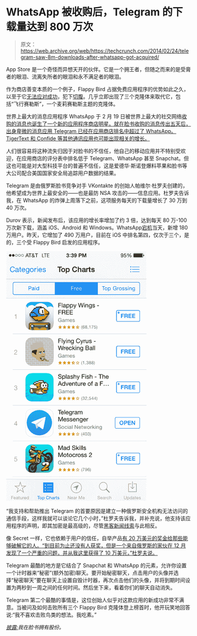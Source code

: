 # WhatsApp 被收购后，Telegram 的下载量达到 800 万次

> 原文：<https://web.archive.org/web/https://techcrunch.com/2014/02/24/telegram-saw-8m-downloads-after-whatsapp-got-acquired/>

App Store 是一个奇怪而异想天开的伙伴。它是一个拥王者，但随之而来的是受膏者的眼泪、流离失所者的眼泪和永不满足者的眼泪。

作为商店善变本质的一个例子，Flappy Bird 占据免费应用程序的优势如此之久，以至于它[无法应对成功](https://web.archive.org/web/20230302010532/https://techcrunch.com/2014/02/09/flappy-bird-remove-from-app-store/)，犯下[切腹](https://web.archive.org/web/20230302010532/http://en.wikipedia.org/wiki/Seppuku)。几乎立即出现了三个克隆体来取代它，包括“飞行赛勒斯”，一个麦莉赛勒斯主题的克隆体。

世界上最大的消息应用程序 WhatsApp 于 2 月 19 日被世界上最大的社交网络[收购的消息也诞生了一个新的应用程序商店明星。就在脸书收购的消息传出五天后，出身卑微的消息应用 Telegram 已经在应用商店排名中超过了 WhatsApp。TigerText 和 Confide 等其他通讯应用也可能出现相关的增长。](https://web.archive.org/web/20230302010532/https://techcrunch.com/2014/02/24/whatsapp-is-actually-worth-more-than-19b-says-facebooks-zuckerberg/)

人们很容易将这种流失归因于对脸书的不信任，他自己的移动应用并不特别受欢迎，在应用商店的评分表中排名低于 Telegram、WhatsApp 甚至 Snapchat。但这也可能是对大型科技平台的普遍不信任，这是爱德华·斯诺登爆料苹果和脸书等大公司配合美国国家安全局追踪用户数据的结果。

Telegram 是由俄罗斯脸书竞争对手 VKontakte 的创始人帕维尔·杜罗夫创建的，他希望成为世界上最安全的——也是最防 NSA 攻击的——信息应用。杜罗夫告诉我，在 WhatsApp 的炸弹上周落下之前，这项服务每天的下载量增长了 30 万到 40 万次。

Durov 表示，新闻发布后，该应用的增长率增加了约 3 倍，达到每天 80 万-100 万次新下载，涵盖 iOS、Android 和 Windows。WhatsApp[宕机](https://web.archive.org/web/20230302010532/https://techcrunch.com/2014/02/22/whatsapp-is-down-facebooks-new-acquisition-confirms/)当天，新增 180 万用户。昨天，它增加了 490 万用户，目前在 iOS 中排名第四，仅次于三个，是的，三个受 Flappy Bird 启发的应用程序。

![photo](img/e02456798bc4cdef5157fe093054500c.png)

“我支持和帮助推出 Telegram 的首要原因是建立一种俄罗斯安全机构无法访问的通信手段，这样我就可以谈论它几个小时，”杜罗夫告诉我，并补充说，他支持该应用程序的声明，即其加密是最高级的，尽管[黑客新闻线索](https://web.archive.org/web/20230302010532/http://paulmillr.com/posts/the-story-of-telegram/)与此相反。

像 Secret 一样，它也依赖于用户的信任，自举产品[有 20 万美元的奖金给那些能够破解它的人。“到目前为止还没有人获奖，但是一个来自俄罗斯的家伙在 12 月发现了一个严重的问题，并从我这里获得了 10 万美元，”杜罗夫说。](https://web.archive.org/web/20230302010532/https://core.telegram.org/techfaq)

Telegram 最酷的地方是它结合了 Snapchat 和 WhatsApp 的元素，允许你设置一个计时器来“秘密”(额外加密)聊天。要开始秘密聊天，点击用户的头像并选择“秘密聊天”要在聊天上设置自毁计时器，再次点击他们的头像，并将到期时间设置为两秒到一周之间的任何时间。然后坐下来，看着你们的聊天自动消失。

Telegram 第二个最酷的事情是，这位创始人似乎对这款应用的新成功非常不满意。当被问及如何击败所有三个 Flappy Bird 克隆体登上榜首时，他开玩笑地回答说:“我不喜欢击败鸟类的想法。我吃素。”

*[披露:](https://web.archive.org/web/20230302010532/http://www.crunchbase.com/person/alexia-tsotsis)我在脸书拥有股份。*